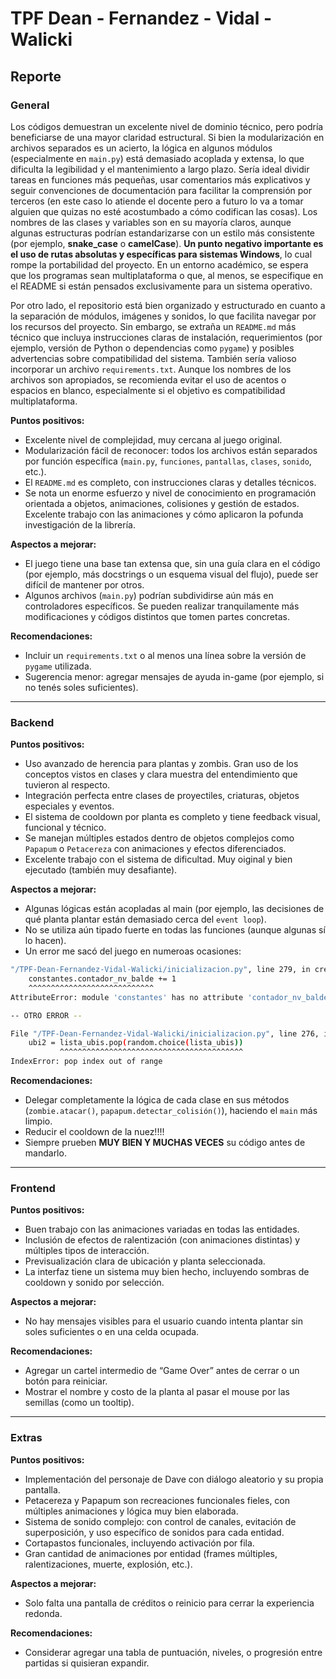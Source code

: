 # TPF Dean - Fernandez - Vidal - Walicki

## Reporte

### **General**

Los códigos demuestran un excelente nivel de dominio técnico, pero podría beneficiarse de una mayor claridad estructural. Si bien la modularización en archivos separados es un acierto, la lógica en algunos módulos (especialmente en `main.py`) está demasiado acoplada y extensa, lo que dificulta la legibilidad y el mantenimiento a largo plazo. Sería ideal dividir tareas en funciones más pequeñas, usar comentarios más explicativos y seguir convenciones de documentación para facilitar la comprensión por terceros (en este caso lo atiende el docente pero a futuro lo va a tomar alguien que quizas no esté acostumbado a cómo codifican las cosas). Los nombres de las clases y variables son en su mayoría claros, aunque algunas estructuras podrían estandarizarse con un estilo más consistente (por ejemplo, __snake_case__ o __camelCase__). **Un punto negativo importante es el uso de rutas absolutas y específicas para sistemas Windows**, lo cual rompe la portabilidad del proyecto. En un entorno académico, se espera que los programas sean multiplataforma o que, al menos, se especifique en el README si están pensados exclusivamente para un sistema operativo.

Por otro lado, el repositorio está bien organizado y estructurado en cuanto a la separación de módulos, imágenes y sonidos, lo que facilita navegar por los recursos del proyecto. Sin embargo, se extraña un `README.md` más técnico que incluya instrucciones claras de instalación, requerimientos (por ejemplo, versión de Python o dependencias como `pygame`) y posibles advertencias sobre compatibilidad del sistema. También sería valioso incorporar un archivo `requirements.txt`. Aunque los nombres de los archivos son apropiados, se recomienda evitar el uso de acentos o espacios en blanco, especialmente si el objetivo es compatibilidad multiplataforma.

**Puntos positivos:**

* Excelente nivel de complejidad, muy cercana al juego original.
* Modularización fácil de reconocer: todos los archivos están separados por función específica (`main.py`, `funciones`, `pantallas`, `clases`, `sonido`, etc.).
* El `README.md` es completo, con instrucciones claras y detalles técnicos.
* Se nota un enorme esfuerzo y nivel de conocimiento en programación orientada a objetos, animaciones, colisiones y gestión de estados. Excelente trabajo con las animaciones y cómo aplicaron la pofunda investigación de la librería.

**Aspectos a mejorar:**

* El juego tiene una base tan extensa que, sin una guía clara en el código (por ejemplo, más docstrings o un esquema visual del flujo), puede ser difícil de mantener por otros.
* Algunos archivos (`main.py`) podrían subdividirse aún más en controladores específicos. Se pueden realizar tranquilamente más modificaciones y códigos distintos que tomen partes concretas.

**Recomendaciones:**

* Incluir un `requirements.txt` o al menos una línea sobre la versión de `pygame` utilizada.
* Sugerencia menor: agregar mensajes de ayuda in-game (por ejemplo, si no tenés soles suficientes).

---

### **Backend**

**Puntos positivos:**

* Uso avanzado de herencia para plantas y zombis. Gran uso de los conceptos vistos en clases y clara muestra del entendimiento que tuvieron al respecto.
* Integración perfecta entre clases de proyectiles, criaturas, objetos especiales y eventos.
* El sistema de cooldown por planta es completo y tiene feedback visual, funcional y técnico.
* Se manejan múltiples estados dentro de objetos complejos como `Papapum` o `Petacereza` con animaciones y efectos diferenciados.
* Excelente trabajo con el sistema de dificultad. Muy oiginal y bien ejecutado (también muy desafiante).

**Aspectos a mejorar:**

* Algunas lógicas están acopladas al main (por ejemplo, las decisiones de qué planta plantar están demasiado cerca del `event loop`).
* No se utiliza aún tipado fuerte en todas las funciones (aunque algunas sí lo hacen).
* Un error me sacó del juego en numeroas ocasiones:

``` bash
"/TPF-Dean-Fernandez-Vidal-Walicki/inicializacion.py", line 279, in creacion_zombies
    constantes.contador_nv_balde += 1
    ^^^^^^^^^^^^^^^^^^^^^^^^^^^^
AttributeError: module 'constantes' has no attribute 'contador_nv_balde'

-- OTRO ERROR --

File "/TPF-Dean-Fernandez-Vidal-Walicki/inicializacion.py", line 276, in creacion_zombies
    ubi2 = lista_ubis.pop(random.choice(lista_ubis))
           ^^^^^^^^^^^^^^^^^^^^^^^^^^^^^^^^^^^^^^^^^
IndexError: pop index out of range
```

**Recomendaciones:**

* Delegar completamente la lógica de cada clase en sus métodos (`zombie.atacar()`, `papapum.detectar_colisión()`), haciendo el `main` más limpio.
* Reducir el cooldown de la nuez!!!!
* Siempre prueben **MUY BIEN Y MUCHAS VECES**  su código antes de mandarlo.

---

### **Frontend**

**Puntos positivos:**

* Buen trabajo con las animaciones variadas en todas las entidades.
* Inclusión de efectos de ralentización (con animaciones distintas) y múltiples tipos de interacción.
* Previsualización clara de ubicación y planta seleccionada.
* La interfaz tiene un sistema muy bien hecho, incluyendo sombras de cooldown y sonido por selección.

**Aspectos a mejorar:**

* No hay mensajes visibles para el usuario cuando intenta plantar sin soles suficientes o en una celda ocupada.

**Recomendaciones:**

* Agregar un cartel intermedio de “Game Over” antes de cerrar o un botón para reiniciar.
* Mostrar el nombre y costo de la planta al pasar el mouse por las semillas (como un tooltip).

---

### **Extras**

**Puntos positivos:**

* Implementación del personaje de Dave con diálogo aleatorio y su propia pantalla.
* Petacereza y Papapum son recreaciones funcionales fieles, con múltiples animaciones y lógica muy bien elaborada.
* Sistema de sonido complejo: con control de canales, evitación de superposición, y uso específico de sonidos para cada entidad.
* Cortapastos funcionales, incluyendo activación por fila.
* Gran cantidad de animaciones por entidad (frames múltiples, ralentizaciones, muerte, explosión, etc.).

**Aspectos a mejorar:**

* Solo falta una pantalla de créditos o reinicio para cerrar la experiencia redonda.

**Recomendaciones:**

* Considerar agregar una tabla de puntuación, niveles, o progresión entre partidas si quisieran expandir.
